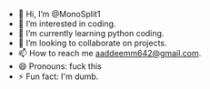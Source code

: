 - 👋 Hi, I’m @MonoSplit1
- 👀 I’m interested in coding.
- 🌱 I’m currently learning python coding.
- 💞️ I’m looking to collaborate on projects.
- 📫 How to reach me aaddeemm642@gmail.com.
- 😄 Pronouns: fuck this
- ⚡ Fun fact: I'm dumb.

<!---
MonoSplit1/MonoSplit1 is a ✨ special ✨ repository because its `README.md` (this file) appears on your GitHub profile.
You can click the Preview link to take a look at your changes.
--->
